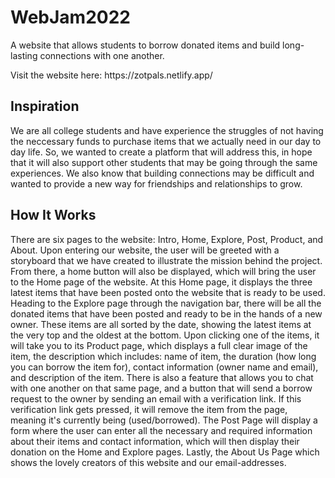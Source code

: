# WebJam2022
<p>A website that allows students to borrow donated items and build long-lasting connections with one another.</p>
<p>Visit the website here: https://zotpals.netlify.app/</p>

<h2>Inspiration</h2>
We are all college students and have experience the struggles of not having the neccessary funds to purchase items that we actually need in our day to day life. So, we wanted to create a platform that will address this, in hope that it will also support other students that may be going through the same experiences. We also know that building connections may be difficult and wanted to provide a new way for friendships and relationships to grow.

<h2>How It Works</h2>
There are six pages to the website: Intro, Home, Explore, Post, Product, and About. Upon entering our website, the user will be greeted with a storyboard that we have created to illustrate the mission behind the project. From there, a home button will also be displayed, which will bring the user to the Home page of the website. At this Home page, it displays the three latest items that have been posted onto the website that is ready to be used. Heading to the Explore page through the navigation bar, there will be all the donated items that have been posted and ready to be in the hands of a new owner. These items are all sorted by the date, showing the latest items at the very top and the oldest at the bottom. Upon clicking one of the items, it will take you to its Product page, which displays a full clear image of the item, the description which includes: name of item, the duration (how long you can borrow the item for), contact information (owner name and email), and description of the item. There is also a feature that allows you to chat with one another on that same page, and a button that will send a borrow request to the owner by sending an email with a verification link. If this verification link gets pressed, it will remove the item from the page, meaning it's currently being (used/borrowed). The Post Page will display a form where the user can enter all the necessary and required information about their items and contact information, which will then display their donation on the Home and Explore pages. Lastly, the About Us Page which shows the lovely creators of this website and our email-addresses.

